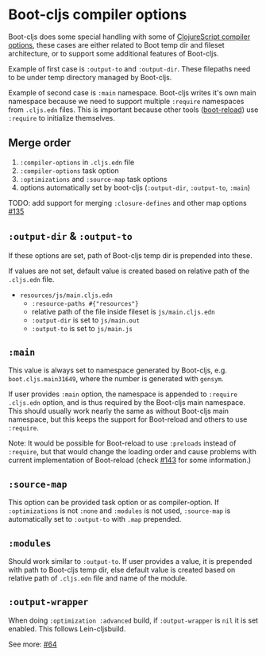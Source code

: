 # Boot-cljs compiler options

Boot-cljs does some special handling with some of [ClojureScript compiler options](https://clojurescript.org/reference/compiler-options),
these cases are either related to Boot temp dir and fileset architecture, or to
support some additional features of Boot-cljs.

Example of first case is `:output-to` and `:output-dir`. These filepaths need to
be under temp directory managed by Boot-cljs.

Example of second case is `:main` namespace. Boot-cljs writes it's own main namespace
because we need to support multiple `:require` namespaces from `.cljs.edn` files. This
is important because other tools ([boot-reload](https://github.com/adzerk-oss/boot-reload))
use `:require` to initialize themselves.

## Merge order

1. `:compiler-options` in `.cljs.edn` file
2. `:compiler-options` task option
3. `:optimizations` and `:source-map` task options
4. options automatically set by boot-cljs (`:output-dir`, `:output-to`, `:main`)

TODO: add support for merging `:closure-defines` and other map options [#135](https://github.com/boot-clj/boot-cljs/issues/135)

## `:output-dir` & `:output-to`

If these options are set, path of Boot-cljs temp dir is prepended into these.

If values are not set, default value is created based on relative path of the `.cljs.edn` file.

- `resources/js/main.cljs.edn`
  - `:resource-paths #{"resources"}`
  - relative path of the file inside fileset is `js/main.cljs.edn`
  - `:output-dir` is set to `js/main.out`
  - `:output-to` is set to `js/main.js`

## `:main`

This value is always set to namespace generated by Boot-cljs, e.g. `boot.cljs.main31649`,
where the number is generated with `gensym`.

If user provides `:main` option, the namespace is appended to `:require` `.cljs.edn`
option, and is thus required by the Boot-cljs main namespace. This should usually
work nearly the same as without Boot-cljs main namespace, but this keeps the support
for Boot-reload and others to use `:require`.

Note: It would be possible for Boot-reload to use `:preloads` instead of `:require`, but
that would change the loading order and cause problems with current implementation
of Boot-reload (check [#143](https://github.com/boot-clj/boot-cljs/pull/143) for some
information.)

## `:source-map`

This option can be provided task option or as compiler-option. If `:optimizations` is
not `:none` and `:modules` is not used, `:source-map` is automatically set to
`:output-to` with `.map` prepended.

## `:modules`

Should work similar to `:output-to`. If user provides a value, it is prepended with
path to Boot-cljs temp dir, else default value is created based on relative path of `.cljs.edn`
file and name of the module.

## `:output-wrapper`

When doing `:optimization :advanced` build, if `:output-wrapper` is `nil` it is set enabled. This follows Lein-cljsbuild.

See more: [#64](https://github.com/boot-clj/boot-cljs/issues/64)
